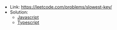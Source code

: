 - Link: https://leetcode.com/problems/slowest-key/
- Solution:
  - [Javascript](index.js)
  - [Typescript](index.ts)
